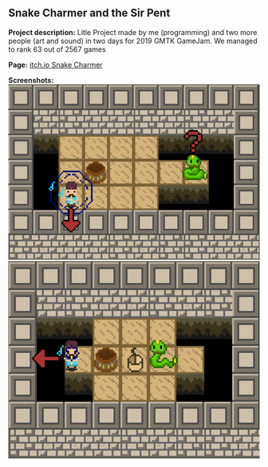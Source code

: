 ## Snake Charmer and the Sir Pent

**Project description:** 
Litle Project made by me (programming) and two more people (art and sound) in two days for 2019 GMTK GameJam. We managed to rank 63 out of 2567 games

**Page:** 
[itch.io Snake Charmer](https://czarsilvestrini.itch.io/snake-charmer-the-sir-pent)

**Screenshots:** 
<img src="images/snakeCharmerScreenshot01.png?raw=true"/>
<img src="images/snakeCharmerScreenshot02.png?raw=true"/>
